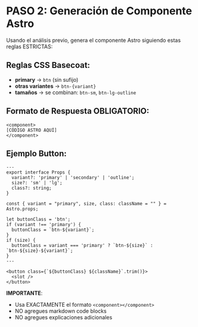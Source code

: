 # PASO 2: Generación de Componente Astro

Usando el análisis previo, genera el componente Astro siguiendo estas reglas ESTRICTAS:

## Reglas CSS Basecoat:
- **primary** → `btn` (sin sufijo)
- **otras variantes** → `btn-{variant}`  
- **tamaños** → se combinan: `btn-sm`, `btn-lg-outline`

## Formato de Respuesta OBLIGATORIO:
```
<component>
[CÓDIGO ASTRO AQUÍ]
</component>
```

## Ejemplo Button:
```astro
---
export interface Props {
  variant?: 'primary' | 'secondary' | 'outline';
  size?: 'sm' | 'lg';
  class?: string;
}

const { variant = "primary", size, class: className = "" } = Astro.props;

let buttonClass = 'btn';
if (variant !== 'primary') {
  buttonClass = `btn-${variant}`;
}
if (size) {
  buttonClass = variant === 'primary' ? `btn-${size}` : `btn-${size}-${variant}`;
}
---

<button class={`${buttonClass} ${className}`.trim()}>
  <slot />
</button>
```

**IMPORTANTE**: 
- Usa EXACTAMENTE el formato `<component></component>`
- NO agregues markdown code blocks
- NO agregues explicaciones adicionales